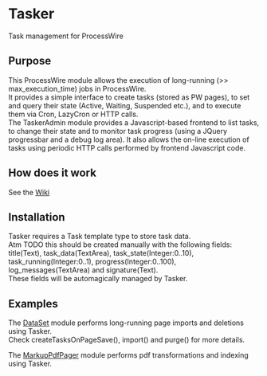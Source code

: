 # Tasker
Task management for ProcessWire

## Purpose
This ProcessWire module allows the execution of long-running (>> max_execution_time) jobs in ProcessWire.  
It provides a simple interface to create tasks (stored as PW pages), to set and query their state (Active, Waiting, Suspended etc.), and to execute them via Cron, LazyCron or HTTP calls.  
The TaskerAdmin module provides a Javascript-based frontend to list tasks, to change their state and to monitor task progress (using a JQuery progressbar and a debug log area). It also allows the on-line execution of tasks using periodic HTTP calls performed by frontend Javascript code.

## How does it work
See the [Wiki](https://github.com/mtwebit/Tasker/wiki)

## Installation
Tasker requires a Task template type to store task data.  
Atm TODO this should be created manually with the following fields: title(Text), task_data(TextArea), task_state(Integer:0..10), task_running(Integer:0..1), progress(Integer:0..100), log_messages(TextArea) and signature(Text).  
These fields will be automagically managed by Tasker.

## Examples
The [DataSet](https://github.com/mtwebit/DataSet/) module performs long-running page imports and deletions using Tasker.  
Check createTasksOnPageSave(), import() and purge() for more details.  
  
The [MarkupPdfPager](https://github.com/mtwebit/MarkupPdfPager) module performs pdf transformations and indexing using Tasker.
